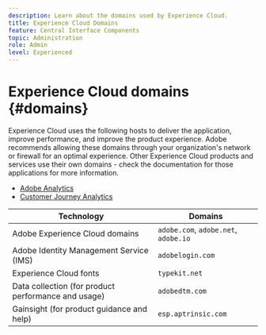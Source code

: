 ```yaml
---
description: Learn about the domains used by Experience Cloud.
title: Experience Cloud Domains
feature: Central Interface Components
topic: Administration
role: Admin
level: Experienced
---
```

# Experience Cloud domains {#domains}

Experience Cloud uses the following hosts to deliver the application, improve performance, and improve the product experience. Adobe recommends allowing these domains through your organization's network or firewall for an optimal experience. Other Experience Cloud products and services use their own domains - check the documentation for those applications for more information.

* [Adobe Analytics](#)
* [Customer Journey Analytics](#)

| Technology | Domains |
| --- | --- |
| Adobe Experience Cloud domains | `adobe.com`, `adobe.net`, `adobe.io` |
| Adobe Identity Management Service (IMS) | `adobelogin.com` |
| Experience Cloud fonts | `typekit.net` |
| Data collection (for product performance and usage) | `adobedtm.com` |
| Gainsight (for product guidance and help) | `esp.aptrinsic.com` |

